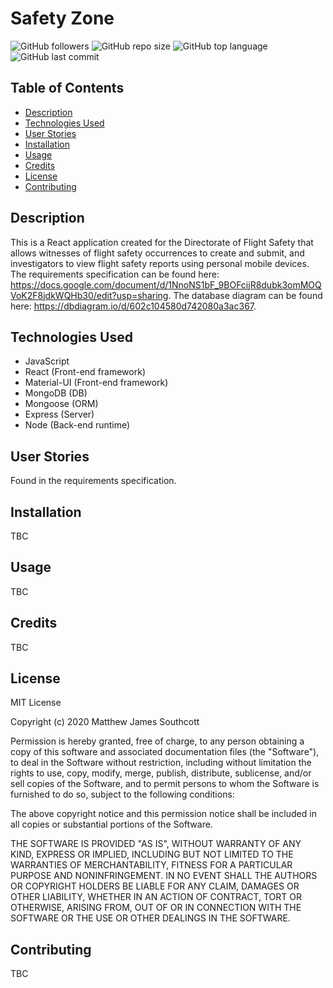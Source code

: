 # Safety Zone

![GitHub followers](https://img.shields.io/github/followers/mjsouthcott?label=Follow&style=social)
![GitHub repo size](https://img.shields.io/github/repo-size/mjsouthcott/safety-zone)
![GitHub top language](https://img.shields.io/github/languages/top/mjsouthcott/safety-zone)
![GitHub last commit](https://img.shields.io/github/last-commit/mjsouthcott/safety-zone)

## Table of Contents

-   [Description](#description)
-   [Technologies Used](#technologies-used)
-   [User Stories](#user-stories)
-   [Installation](#installation)
-   [Usage](#usage)
-   [Credits](#credits)
-   [License](#license)
-   [Contributing](#contributing)

## Description

This is a React application created for the Directorate of Flight Safety that allows witnesses of flight safety occurrences to create and submit, and investigators to view flight safety reports using personal mobile devices. The requirements specification can be found here: https://docs.google.com/document/d/1NnoNS1bF_9BOFcijR8dubk3omMOQVoK2F8jdkWQHb30/edit?usp=sharing. The database diagram can be found here: https://dbdiagram.io/d/602c104580d742080a3ac367.

## Technologies Used

-   JavaScript
-   React (Front-end framework)
-   Material-UI (Front-end framework)
-   MongoDB (DB)
-   Mongoose (ORM)
-   Express (Server)
-   Node (Back-end runtime)

## User Stories

Found in the requirements specification.

## Installation

TBC

## Usage

TBC

## Credits

TBC

## License

MIT License

Copyright (c) 2020 Matthew James Southcott

Permission is hereby granted, free of charge, to any person obtaining a copy
of this software and associated documentation files (the "Software"), to deal
in the Software without restriction, including without limitation the rights
to use, copy, modify, merge, publish, distribute, sublicense, and/or sell
copies of the Software, and to permit persons to whom the Software is
furnished to do so, subject to the following conditions:

The above copyright notice and this permission notice shall be included in all
copies or substantial portions of the Software.

THE SOFTWARE IS PROVIDED "AS IS", WITHOUT WARRANTY OF ANY KIND, EXPRESS OR
IMPLIED, INCLUDING BUT NOT LIMITED TO THE WARRANTIES OF MERCHANTABILITY,
FITNESS FOR A PARTICULAR PURPOSE AND NONINFRINGEMENT. IN NO EVENT SHALL THE
AUTHORS OR COPYRIGHT HOLDERS BE LIABLE FOR ANY CLAIM, DAMAGES OR OTHER
LIABILITY, WHETHER IN AN ACTION OF CONTRACT, TORT OR OTHERWISE, ARISING FROM,
OUT OF OR IN CONNECTION WITH THE SOFTWARE OR THE USE OR OTHER DEALINGS IN THE
SOFTWARE.

## Contributing

TBC
